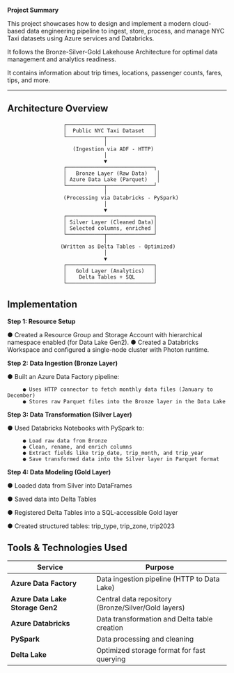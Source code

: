 **Project Summary**

This project showcases how to design and implement a modern cloud-based data engineering pipeline to ingest, store, process, and manage NYC Taxi datasets using Azure services and Databricks.

It follows the Bronze-Silver-Gold Lakehouse Architecture for optimal data management and analytics readiness.


It contains information about trip times, locations, passenger counts, fares, tips, and more.

---

## Architecture Overview

```plaintext
                  ┌────────────────────────────┐
                  │  Public NYC Taxi Dataset   │
                  └────────────┬───────────────┘
                               │
                     (Ingestion via ADF - HTTP)
                               │
                               ▼
                  ┌────────────────────────────┐
                  │   Bronze Layer (Raw Data)   │
                  │ Azure Data Lake (Parquet)   │
                  └────────────┬───────────────┘
                               │
                  (Processing via Databricks - PySpark)
                               │
                               ▼
                  ┌────────────────────────────┐
                  │ Silver Layer (Cleaned Data)│
                  │ Selected columns, enriched │
                  └────────────┬───────────────┘
                               │
                 (Written as Delta Tables - Optimized)
                               │
                               ▼
                  ┌────────────────────────────┐
                  │   Gold Layer (Analytics)   │
                  │    Delta Tables + SQL      │
                  └────────────────────────────┘
```




## Implementation

**Step 1: Resource Setup**

   ● Created a Resource Group and Storage Account with hierarchical namespace enabled (for Data Lake Gen2).
   ● Created a Databricks Workspace and configured a single-node cluster with Photon runtime.

**Step 2: Data Ingestion (Bronze Layer)**

   ● Built an Azure Data Factory pipeline:

         ● Uses HTTP connector to fetch monthly data files (January to December)
         ● Stores raw Parquet files into the Bronze layer in the Data Lake

**Step 3: Data Transformation (Silver Layer)**

  ● Used Databricks Notebooks with PySpark to:

         ● Load raw data from Bronze     
         ● Clean, rename, and enrich columns
         ● Extract fields like trip_date, trip_month, and trip_year
         ● Save transformed data into the Silver layer in Parquet format

**Step 4: Data Modeling (Gold Layer)**

  ● Loaded data from Silver into DataFrames
  
  ● Saved data into Delta Tables
  
  ● Registered Delta Tables into a SQL-accessible Gold layer
  
  ● Created structured tables: trip_type, trip_zone, trip2023

  
##  Tools & Technologies Used

| Service | Purpose |
|--------|---------|
| **Azure Data Factory** | Data ingestion pipeline (HTTP to Data Lake) |
| **Azure Data Lake Storage Gen2** | Central data repository (Bronze/Silver/Gold layers) |
| **Azure Databricks** | Data transformation and Delta table creation |
| **PySpark** | Data processing and cleaning |
| **Delta Lake** | Optimized storage format for fast querying |

